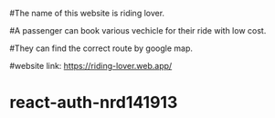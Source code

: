 #The name of this website is riding lover.

#A passenger can book various vechicle for their ride with low cost.

#They can find the correct route by google map.

#website link: https://riding-lover.web.app/





# react-auth-nrd141913
